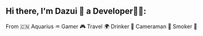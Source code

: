 ## Hi there, I'm Dazui 👋 a Developer👨‍💻:

From 🇨🇳 Aquarius ♒️ Gamer 🎮 Travel 🌍 Drinker 🥃 Cameraman 📸 Smoker 🚬

<!--
**imDazui/imDazui** is a ✨ _special_ ✨ repository because its `README.md` (this file) appears on your GitHub profile.

Here are some ideas to get you started:

- 🔭 I’m currently working on ...
- 🌱 I’m currently learning ...
- 👯 I’m looking to collaborate on ...
- 🤔 I’m looking for help with ...
- 💬 Ask me about ...
- 📫 How to reach me: ...
- 😄 Pronouns: ...
- ⚡ Fun fact: ...
-->
